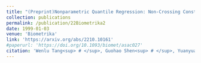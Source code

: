 ```yaml
---
title: "(Preprint)Nonparametric Quantile Regression: Non-Crossing Constraints and Conformal Prediction"
collection: publications
permalink: /publication/22Biometrika2
date: 1999-01-03
venue: 'Biometrika'
link: 'https://arxiv.org/abs/2210.10161'
#paperurl: 'https://doi.org/10.1093/biomet/asac027'
citation: 'Wenlu Tang<sup> # </sup>, Guohao Shen<sup> # </sup>, Yuanyuan Lin* and Jian Huang*. (2022). &quot;Nonparametric Quantile Regression: Non-Crossing Constraints and Conformal Prediction. &quot; <i>Submitted to Biometrika.</i>'
---
```

